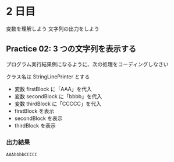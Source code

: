 # 2 日目

変数を理解しよう
文字列の出力をしよう

## Practice 02: 3 つの文字列を表示する

プログラム実行結果例になるように、次の処理をコーディングしなさい

クラス名は StringLinePrinter とする

- 変数 firstBlock に「AAA」を代入
- 変数 secondBlock に「bbbb」を代入
- 変数 thirdBlock に「CCCCC」を代入
- firstBlock を表示
- secondBlock を表示
- thirdBlock を表示

### 出力結果

```
AAAbbbbCCCCC
```
